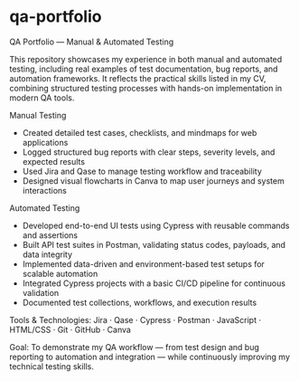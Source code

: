 # qa-portfolio
QA Portfolio — Manual & Automated Testing

This repository showcases my experience in both manual and automated testing, including real examples of test documentation, bug reports, and automation frameworks.
It reflects the practical skills listed in my CV, combining structured testing processes with hands-on implementation in modern QA tools.

Manual Testing
- Created detailed test cases, checklists, and mindmaps for web applications
- Logged structured bug reports with clear steps, severity levels, and expected results
- Used Jira and Qase to manage testing workflow and traceability
- Designed visual flowcharts in Canva to map user journeys and system interactions

Automated Testing
- Developed end-to-end UI tests using Cypress with reusable commands and assertions
- Built API test suites in Postman, validating status codes, payloads, and data integrity
- Implemented data-driven and environment-based test setups for scalable automation
- Integrated Cypress projects with a basic CI/CD pipeline for continuous validation
- Documented test collections, workflows, and execution results

Tools & Technologies:
Jira · Qase · Cypress · Postman · JavaScript · HTML/CSS · Git · GitHub · Canva

Goal:
To demonstrate my QA workflow — from test design and bug reporting to automation and integration — while continuously improving my technical testing skills.